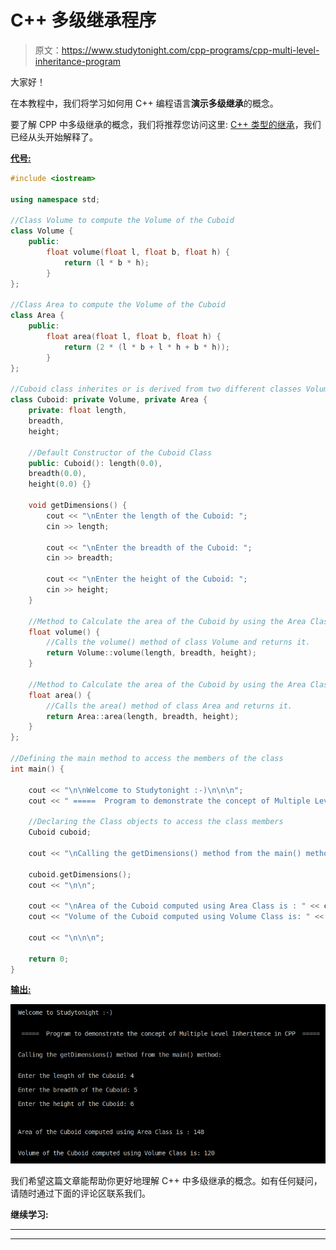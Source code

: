 # C++ 多级继承程序

> 原文：<https://www.studytonight.com/cpp-programs/cpp-multi-level-inheritance-program>

大家好！

在本教程中，我们将学习如何用 C++ 编程语言**演示多级继承**的概念。

要了解 CPP 中多级继承的概念，我们将推荐您访问这里: [C++ 类型的继承](https://www.studytonight.com/cpp/types-of-inheritance.php)，我们已经从头开始解释了。

<u>**代号:**</u>

```cpp
#include <iostream>

using namespace std;

//Class Volume to compute the Volume of the Cuboid
class Volume {
    public:
        float volume(float l, float b, float h) {
            return (l * b * h);
        }
};

//Class Area to compute the Volume of the Cuboid
class Area {
    public:
        float area(float l, float b, float h) {
            return (2 * (l * b + l * h + b * h));
        }
};

//Cuboid class inherites or is derived from two different classes Volume and Area.
class Cuboid: private Volume, private Area {
    private: float length,
    breadth,
    height;

    //Default Constructor of the Cuboid Class
    public: Cuboid(): length(0.0),
    breadth(0.0),
    height(0.0) {}

    void getDimensions() {
        cout << "\nEnter the length of the Cuboid: ";
        cin >> length;

        cout << "\nEnter the breadth of the Cuboid: ";
        cin >> breadth;

        cout << "\nEnter the height of the Cuboid: ";
        cin >> height;
    }

    //Method to Calculate the area of the Cuboid by using the Area Class
    float volume() {
        //Calls the volume() method of class Volume and returns it.
        return Volume::volume(length, breadth, height);
    }

    //Method to Calculate the area of the Cuboid by using the Area Class
    float area() {
        //Calls the area() method of class Area and returns it.
        return Area::area(length, breadth, height);
    }
};

//Defining the main method to access the members of the class
int main() {

    cout << "\n\nWelcome to Studytonight :-)\n\n\n";
    cout << " =====  Program to demonstrate the concept of Multiple Level Inheritence in CPP  ===== \n\n";

    //Declaring the Class objects to access the class members
    Cuboid cuboid;

    cout << "\nCalling the getDimensions() method from the main() method:\n\n";

    cuboid.getDimensions();
    cout << "\n\n";

    cout << "\nArea of the Cuboid computed using Area Class is : " << cuboid.area() << "\n\n\n";
    cout << "Volume of the Cuboid computed using Volume Class is: " << cuboid.volume();

    cout << "\n\n\n";

    return 0;
}
```

<u>**输出:**</u>

![C++ multi level inheritence](img/e123e33aaad525cfb958fc1baf243130.png)

我们希望这篇文章能帮助你更好地理解 C++ 中多级继承的概念。如有任何疑问，请随时通过下面的评论区联系我们。

**继续学习:**

* * *

* * *